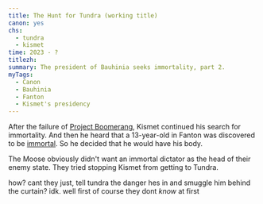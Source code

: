 ```yaml
---
title: The Hunt for Tundra (working title)
canon: yes
chs:
  - tundra
  - kismet
time: 2023 - ?
titlezh: 
summary: The president of Bauhinia seeks immortality, part 2.
myTags:
  - Canon
  - Bauhinia
  - Fanton
  - Kismet's presidency
---
```


After the failure of [Project Boomerang](/stories/project-boomerang/), Kismet continued his search for immortality. And then he heard that a 13-year-old in Fanton was discovered to be [immortal](/world/superpowers/#immortality/). So he decided that he would have his body.

The Moose obviously didn't want an immortal dictator as the head of their enemy state. They tried stopping Kismet from getting to Tundra.

how? cant they just, tell tundra the danger hes in and smuggle him behind the curtain? idk. well first of course they dont *know* at first

